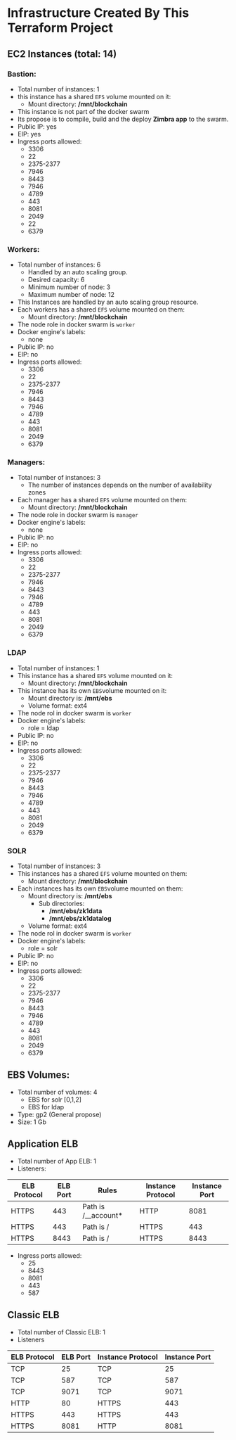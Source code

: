 # Infrastructure Created By This Terraform Project

## EC2 Instances (total: 14)
### Bastion:
* Total number of instances: 1
* this instance has a shared `EFS` volume mounted on it:
    * Mount directory: **/mnt/blockchain**
* This instance is not part of the docker swarm
* Its propose is to compile, build and the deploy **Zimbra app** to the swarm.
* Public IP: yes
* EIP: yes
* Ingress ports allowed:
    * 3306
    * 22
    * 2375-2377 
    * 7946
    * 8443
    * 7946
    * 4789
    * 443
    * 8081
    * 2049
    * 22
    * 6379
    
### Workers:
* Total number of instances: 6
    * Handled by an auto scaling group.
    * Desired capacity: 6
    * Minimum number of node: 3
    * Maximum number of node: 12
* This Instances are handled by an auto scaling group resource.
* Each workers has a shared `EFS` volume mounted on them:
    * Mount directory: **/mnt/blockchain**
* The node role in docker swarm is `worker`
* Docker engine's labels:
    * none
* Public IP: no
* EIP: no
* Ingress ports allowed:
    * 3306
    * 22
    * 2375-2377
    * 7946
    * 8443
    * 7946
    * 4789
    * 443	
    * 8081
    * 2049
    * 6379

### Managers:
* Total number of instances: 3
    * The number of instances depends on the number of availability zones
* Each manager has a shared `EFS` volume mounted on them:
    * Mount directory: **/mnt/blockchain**
* The node role in docker swarm is `manager`
* Docker engine's labels:
    * none
* Public IP: no
* EIP: no
* Ingress ports allowed:
    * 3306
    * 22
    * 2375-2377
    * 7946
    * 8443
    * 7946
    * 4789
    * 443
    * 8081
    * 2049
    * 6379
    
### LDAP
* Total number of instances: 1
* This instance has a shared `EFS` volume mounted on it:
    * Mount directory: **/mnt/blockchain**
* This instance has its own `EBS`volume mounted on it:
    * Mount directory is: **/mnt/ebs**
    * Volume format: ext4
* The node rol in docker swarm is `worker`
* Docker engine's labels:
    * role = ldap
* Public IP: no
* EIP: no
* Ingress ports allowed:
    * 3306
    * 22
    * 2375-2377
    * 7946
    * 8443
    * 7946
    * 4789
    * 443
    * 8081
    * 2049
    * 6379


### SOLR
* Total number of instances: 3
* This instances has a shared `EFS` volume mounted on them:
    * Mount directory: **/mnt/blockchain**
* Each instances has its own `EBS`volume mounted on them:
    * Mount directory is: **/mnt/ebs**
        * Sub directories:
            * **/mnt/ebs/zk1data**
            * **/mnt/ebs/zk1datalog**
    * Volume format: ext4
* The node rol in docker swarm is `worker`
* Docker engine's labels:
    * role = solr
* Public IP: no
* EIP: no
* Ingress ports allowed:
    * 3306
    * 22
    * 2375-2377
    * 7946
    * 8443
    * 7946
    * 4789
    * 443
    * 8081
    * 2049
    * 6379

## EBS Volumes:
* Total number of volumes: 4
    * EBS for solr [0,1,2]
    * EBS for ldap
* Type: gp2 (General propose)
* Size: 1 Gb

## Application ELB
* Total number of App ELB: 1
* Listeners: 

ELB Protocol    | ELB Port  | Rules                     | Instance Protocol  | Instance Port |
--------------- | --------- | ------------------------- | ------------------ | ------------- |
HTTPS           | 443       | Path is /__account*       | HTTP               | 8081          |
HTTPS           | 443       | Path is /                 | HTTPS              | 443           |
HTTPS           | 8443      | Path is /                 | HTTPS              | 8443          |

* Ingress ports allowed:
    * 25
    * 8443
    * 8081
    * 443
    * 587
    
## Classic ELB
* Total number of Classic ELB: 1
* Listeners

ELB Protocol     | ELB Port  | Instance Protocol  | Instance Port |
---------------- | --------- | ------------------ | ------------- |
TCP              | 25        | TCP                | 25            |
TCP              | 587       | TCP                | 587           |
TCP              | 9071      | TCP                | 9071          |
HTTP             | 80        | HTTPS              | 443           |
HTTPS            | 443       | HTTPS              | 443           |
HTTPS            | 8081      | HTTP               | 8081          |

